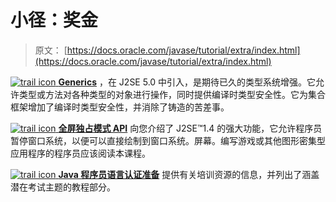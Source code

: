 # 小径：奖金

> 原文： [https://docs.oracle.com/javase/tutorial/extra/index.html](https://docs.oracle.com/javase/tutorial/extra/index.html)

[![trail icon](img/6701b9a7baaf24d8cc41f70c529f43f8.jpg) **Generics**](generics/index.html) ，在 J2SE 5.0 中引入，是期待已久的类型系统增强。它允许类型或方法对各种类型的对象进行操作，同时提供编译时类型安全性。它为集合框架增加了编译时类型安全性，并消除了铸造的苦差事。

[![trail icon](img/6701b9a7baaf24d8cc41f70c529f43f8.jpg) **全屏独占模式 API**](fullscreen/index.html) 向您介绍了 J2SE™1.4 的强大功能，它允许程序员暂停窗口系统，以便可以直接绘制到窗口系统。屏幕。编写游戏或其他图形密集型应用程序的程序员应该阅读本课程。

[![trail icon](img/6701b9a7baaf24d8cc41f70c529f43f8.jpg) **Java 程序员语言认证准备**](certification/index.html) 提供有关培训资源的信息，并列出了涵盖潜在考试主题的教程部分。